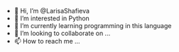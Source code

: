 - 👋 Hi, I’m @LarisaShafieva
- 👀 I’m interested in Python
- 🌱 I’m currently learning programming in this language
- 💞️ I’m looking to collaborate on ...
- 📫 How to reach me ...

<!---
LarisaShafieva/LarisaShafieva is a ✨ special ✨ repository because its `README.md` (this file) appears on your GitHub profile.
You can click the Preview link to take a look at your changes.
--->
